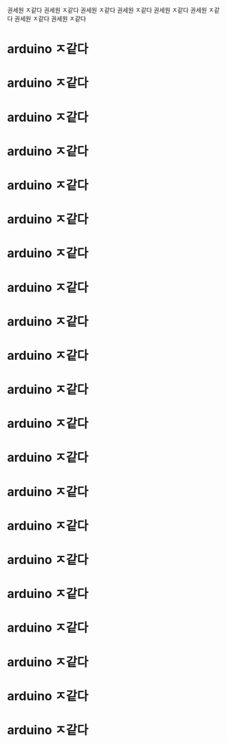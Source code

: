 권세원 ㅈ같다
권세원 ㅈ같다
권세원 ㅈ같다
권세원 ㅈ같다
권세원 ㅈ같다
권세원 ㅈ같다
권세원 ㅈ같다
권세원 ㅈ같다
# arduino ㅈ같다
# arduino ㅈ같다
# arduino ㅈ같다
# arduino ㅈ같다
# arduino ㅈ같다
# arduino ㅈ같다
# arduino ㅈ같다
# arduino ㅈ같다
# arduino ㅈ같다
# arduino ㅈ같다
# arduino ㅈ같다
# arduino ㅈ같다
# arduino ㅈ같다
# arduino ㅈ같다
# arduino ㅈ같다
# arduino ㅈ같다
# arduino ㅈ같다
# arduino ㅈ같다
# arduino ㅈ같다
# arduino ㅈ같다
# arduino ㅈ같다
